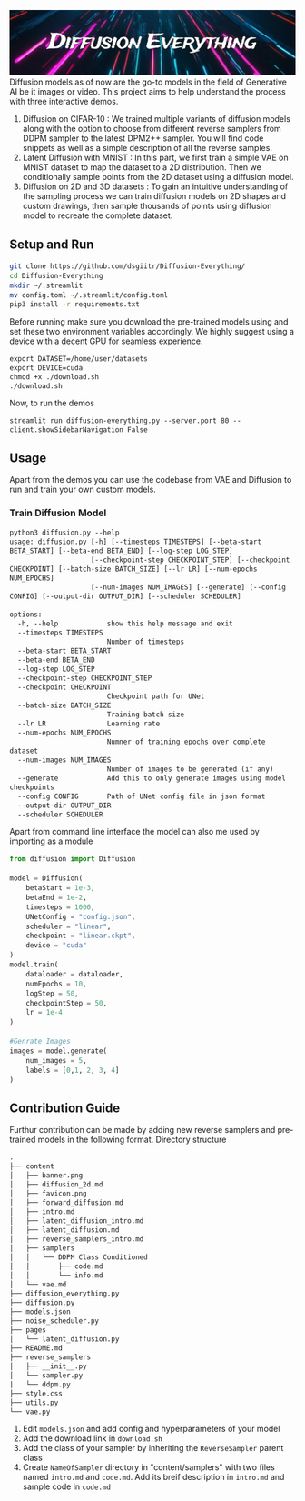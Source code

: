 ![](content/banner.png)
Diffusion models as of now are the go-to models in the field of Generative AI be it images or video. This project aims to help understand the process with three interactive demos. 
1. Diffusion on CIFAR-10 : We trained multiple variants of diffusion models along with the option to choose from different reverse samplers from DDPM sampler to the latest DPM2++ sampler. You will find code snippets as well as a simple description of all the reverse samples. 
2. Latent Diffusion with MNIST : In this part, we first train a simple VAE on MNIST dataset to map the dataset to a 2D distribution. Then we conditionally sample points from the 2D dataset using a diffusion model. 
3. Diffusion on 2D and 3D datasets : To gain an intuitive understanding of the sampling process we can train diffusion models on 2D shapes and custom drawings, then sample thousands of points using diffusion model to recreate the complete dataset. 

## Setup and Run
```bash 
git clone https://github.com/dsgiitr/Diffusion-Everything/
cd Diffusion-Everything 
mkdir ~/.streamlit 
mv config.toml ~/.streamlit/config.toml
pip3 install -r requirements.txt 
```
Before running make sure you download the pre-trained models using and set these two environment variables accordingly. We highly suggest using a device with a decent GPU for seamless experience. 
```
export DATASET=/home/user/datasets
export DEVICE=cuda
chmod +x ./download.sh
./download.sh
```
Now, to run the demos 
```
streamlit run diffusion-everything.py --server.port 80 --client.showSidebarNavigation False
```
## Usage 
Apart from the demos you can use  the codebase from VAE and Diffusion to run and train your own custom models. 
### Train Diffusion Model 
```
python3 diffusion.py --help
usage: diffusion.py [-h] [--timesteps TIMESTEPS] [--beta-start BETA_START] [--beta-end BETA_END] [--log-step LOG_STEP]
                    [--checkpoint-step CHECKPOINT_STEP] [--checkpoint CHECKPOINT] [--batch-size BATCH_SIZE] [--lr LR] [--num-epochs NUM_EPOCHS]
                    [--num-images NUM_IMAGES] [--generate] [--config CONFIG] [--output-dir OUTPUT_DIR] [--scheduler SCHEDULER]

options:
  -h, --help            show this help message and exit
  --timesteps TIMESTEPS
                        Number of timesteps
  --beta-start BETA_START
  --beta-end BETA_END
  --log-step LOG_STEP
  --checkpoint-step CHECKPOINT_STEP
  --checkpoint CHECKPOINT
                        Checkpoint path for UNet
  --batch-size BATCH_SIZE
                        Training batch size
  --lr LR               Learning rate
  --num-epochs NUM_EPOCHS
                        Numner of training epochs over complete dataset
  --num-images NUM_IMAGES
                        Number of images to be generated (if any)
  --generate            Add this to only generate images using model checkpoints
  --config CONFIG       Path of UNet config file in json format
  --output-dir OUTPUT_DIR
  --scheduler SCHEDULER
```
Apart from command line interface the model can also me used by importing as a module 
```python
from diffusion import Diffusion 

model = Diffusion(
	betaStart = 1e-3, 
	betaEnd = 1e-2, 
	timesteps = 1000, 
	UNetConfig = "config.json", 
	scheduler = "linear", 
	checkpoint = "linear.ckpt", 
	device = "cuda"
)
model.train(
	dataloader = dataloader, 
	numEpochs = 10, 
	logStep = 50, 
	checkpointStep = 50, 
	lr = 1e-4
)

#Genrate Images
images = model.generate(
	num_images = 5, 
	labels = [0,1, 2, 3, 4]
)
```

## Contribution Guide 
Furthur contribution can be made by adding new reverse samplers and pre-trained models in the following format. 
Directory structure 
```
.
├── content
│   ├── banner.png
│   ├── diffusion_2d.md
│   ├── favicon.png
│   ├── forward_diffusion.md
│   ├── intro.md
│   ├── latent_diffusion_intro.md
│   ├── latent_diffusion.md
│   ├── reverse_samplers_intro.md
│   ├── samplers
│   │   └── DDPM Class Conditioned
│   │       ├── code.md
│   │       └── info.md
│   └── vae.md
├── diffusion_everything.py
├── diffusion.py
├── models.json
├── noise_scheduler.py
├── pages
│   └── latent_diffusion.py
├── README.md
├── reverse_samplers
│   ├── __init__.py
│   └── sampler.py
|   └── ddpm.py
├── style.css
├── utils.py
└── vae.py
```
1. Edit `models.json` and add config and hyperparameters of your model
2. Add the download link in `download.sh`
2. Add the class of your sampler by inheriting the `ReverseSampler` parent class
3. Create `NameOfSampler` directory in "content/samplers" with two files named `intro.md` and `code.md`. Add its breif description in `intro.md` and sample code in `code.md` 




